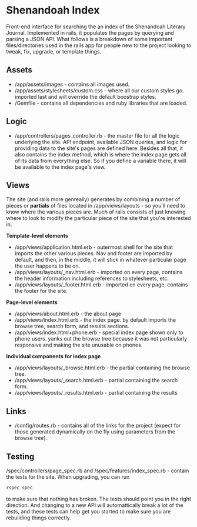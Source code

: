 # Shenandoah Index
Front-end interface for searching the an index of the Shenandoah Literary Journal. Implemented in rails, it populates the pages by querying and parsing a JSON API. What follows is a breakdown of some important files/directories used in the rails app for people new to the project looking to tweak, fix, upgrade, or template things.

## Assets
* /app/assets/images - contains all images used.
* /app/assets/stylesheets/custom.css - where all our custom styles go. imported last and will override the default boostrap styles.
* /Gemfile - contains all dependencies and ruby libraries that are loaded.

## Logic
* /app/controllers/pages_controller.rb - the master file for all the logic underlying the site. API endpoint, available JSON queries, and logic for providing data to the site's pages are defined here. Besides all that, it also contains the index method, which is where the index page gets all of its data from everything else. So if you define a variable there, it will be available to the index page's view.

## Views

The site (and rails more genreally) generates by combining a number of pieces or **partials** of files located in /app/views/layouts - so you'll need to know where the various pieces are. Much of rails consists of just knowing where to look to modify the particular piece of the site that you're interested in.

**Template-level elements**

* /app/views/application.html.erb - outermost shell for the site that imports the other various pieces. Nav and footer are imported by default, and then, in the middle, it will stick in whatever particular page the user happens to be on.
* /app/views/layouts/_nav.html.erb - imported on every page, contains the header information including references to stylesheets, etc.
* /app/views/layouts/_footer.html.erb - imported on every page, contains the footer for the site.

**Page-level elements**

* /app/views/about.html.erb - the about page
* /app/views/index.html.erb - the index page. by default imports the browse tree, search form, and results sections.
* /app/views/index.html+phone.erb - special index page shown only to phone users. yanks out the browse tree because it was not particularly responsive and making the site unusable on phones.

**Individual components for index page**

* /app/views/layouts/_browse.html.erb - the partial containing the browse tree.
* /app/views/layouts/_search.html.erb - partial containing the search form.
* /app/views/layouts/_results.html.erb - partial containing the results

## Links

* /config/routes.rb - contains all of the links for the project (expect for those generated dynamically on the fly using parameters from the browse tree).

## Testing

/spec/controllers/page_spec.rb and /spec/features/index_spec.rb - contain the tests for the site. When upgrading, you can run 

```bash
rspec spec
```

to make sure that nothing has broken. The tests should point you in the right direction. And changing to a new API will automattically break a lot of the tests, and these tests can help get you started to make sure you are rebuilding things correctly.

